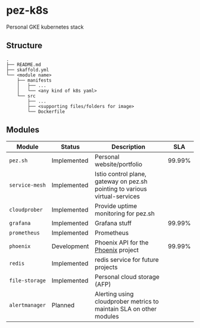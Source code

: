 # pez-k8s
Personal GKE kubernetes stack

## Structure
```
.
├── README.md
├── skaffold.yml
└── <module name>
    ├── manifests
    │   ├── ...
    │   └── <any kind of k8s yaml>
    └── src
        ├── ...
        ├── <supporting files/folders for image>
        └── Dockerfile
```

## Modules
|Module|Status|Description|SLA|
|---|---|---|---|
|`pez.sh`|Implemented|Personal website/portfolio|99.99%|
|`service-mesh`|Implemented|Istio control plane, gateway on pez.sh pointing to various virtual-services|
|`cloudprober`|Implemented|Provide uptime monitoring for pez.sh|
|`grafana`|Implemented|Grafana stuff|99.99%|
|`prometheus`|Implemented|Prometheus|
|`phoenix`|Development|Phoenix API for the [Phoenix](https://github.com/rwejlgaard/Phoenix) project|99.99%|
|`redis`|Implemented|redis service for future projects|
|`file-storage`|Implemented|Personal cloud storage (AFP)|
|`alertmanager`|Planned|Alerting using cloudprober metrics to maintain SLA on other modules|
